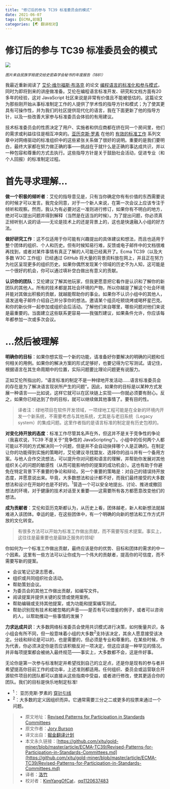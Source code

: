```yaml
---
title: "修订后的参与 TC39 标准委员会的模式"
date: 2021-06-07
tags: [ECMA,前端]
categories: [🌏 翻译校对]
---
```


# 修订后的参与 TC39 标准委员会的模式

![](https://miro.medium.com/max/1020/1*EnBeLnKvRHmiHvbivS4jzg.jpeg)

<small>*图片来自民族学局提交给史密森学会秘书的年度报告（1881）*</small>

我最近重新阅读了 [艾伦·维尔福斯·布洛克](https://twitter.com/awbjs) 的论文 [编程语言的标准化和参与模式](http://pl.csie.ntut.edu.tw/asianplop2016/proceedings/A14.pdf)，同时为即将到来的讲座做准备。艾伦在编程语言标准开发、研究和文档方面有20多年的经验，这对 JavaScript 社区来说是非常有价值且不能被低估的。这篇论文为那些刚开始从事标准制定工作的人提供了学术性的指导方针和模式；为了使其更具有可操作性，并为我们的社区提供现代化的语言，我在下面更新了他的指导方针，以及一些改善大家参与标准委员会体验的有用建议。

技术标准委员会的性质决定了用户、实施者和供应商都在挤在同一个房间里，他们的需求或利益往往是相互冲突的。[亚历克斯·罗素](https://twitter.com/slightlylate) 在他的 [有效的标准工作](https://infrequently.org/2018/06/effective-standards-work-part-1-the-lay-of-the-land/) 系列文章中对网络驱动的标准组织中的这些紧张关系做了很好的说明。重要的是我们要明白，最终大家都在努力做正确的事——挑战在于就什么是正确的事达成共识，并以一种包容和尊重的方式去执行。这些指导方针是关于鼓励社会活动，促进专业（和个人回报）的标准制定过程。

# 首先寻求理解...

**做一个积极的倾听者**：艾伦的指导意见是，只有当你确定你有有价值的东西需要说的时候才可以发言。我完全同意，对于一个新人来说，在第一次会议上应该专注于倾听和观察。然而，我认为有必要对这一准则进行修订，如果你有不明白的地方，绝对可以提出问题并得到解释（当然是在适当的时候）。为了提出问题，你必须真正倾听别人说的话——无论是技术上的还是背景上的，这也是快速融入小组的好方法。

**做好研究工作**：这不仅适用于你可能有兴趣提出的具体建议和想法，而且也适用于整个团体的组织、个人和历史。但有时候知易行难，反馈或电子邮件中的文档很难再找到，或者对某件事情有真正了解的人可能已经离开了。Ecma TC39（以及大多数 W3C 工作组）已经通过 GitHub 将大量的背景资料放在网上，并且正在努力为社区呈现更多的组织历史。如果你偶然发现某个领域的历史不为人知，这可能是一个很好的机会，你可以通过填补空白做出有意义的贡献。

**认识你的团队**：艾伦建议了解其他玩家，但我更愿意把它看作是认识和了解你的新团队的其他人。所有的技术都是其社会环境的产物，所以你越是了解这个社会环境并能对其做出积极的贡献，就越能帮助你的事业。如果你不认识小组中的其他人，请发送电子邮件介绍自己并分享你的想法。邀请某个组员吃顿烧烤或喝杯星巴克。和你的新伙伴一起参加或组织会后活动。了解他们来自哪里，哪些问题对他们来说是最重要的。当面建立这些联系更容易——我强烈建议，如果条件允许，你应该每年都参加一次或多次会议。

# ...然后被理解

**明确你的目标**：如果你想实现一个新的功能，请准备好你要解决的明确的问题和任何相关的用例。如果你的解决方案的形式足够好，也要记得为它写测试。请记住，根据语言在其生命周期中的位置，实际问题要比理论问题更有说服力。

正如艾伦所指出的，“语言标准的制定不是一种绿地开发活动......语言标准委员会的存在是为了解决语言现状所产生的问题”。因此，如果你的目标是以某种方式发展一种语言——比如说，这样它就可以在区块链上实现——你就必须要有耐心。反之，如果你已经达到了你的目标，就可以继续做其他事情了。要有目的性。

> 译者注：绿地项目在软件开发领域，一项绿地工程可能是在全新的环境内开发一个新系统，不需要考虑与其他系统，尤其是与老旧系统（Legacy system）的集成问题。这里作者指的是语言标准的制定是有历史包袱的。

**对变化持开放的态度**：标准工作尽管其名声在外，但这并不是关于竞争性的争论（我喜欢说，TC39 不是关于“竞争性的 JavaScripting”）。小组中的任何两个人都可能以不同的方式解决同一个问题，但是并不会自动抉择哪个人是正确的。在制定让你的功能得到实施的策略时，艾伦建议寻找盟友、选择你的战斗并有一个备用方案。与他人合作交流想法，可以提升你对问题和语言的理解，并帮助你发展对其他组织关心的问题的敏感性（从而可能影响你的提案的成功机会）。这也有助于你避免在特定背景下不重要的争论和辩论。另一个重要的策略是：对自己的错误持开放态度，并愿意说出来。毕竟，大多数想法和设计都不好，而我们最终接受的大多数想法和设计在开始时也是不好的。<sup>1</sup>营造一个可以安全地提出、讨论、推进或撤回想法的环境，对于健康的技术对话至关重要——这需要所有各方都愿意改变他们的想法。

**成为贡献者**：艾伦和亚历克斯都认为，从历史上看，团体越老，新人和新想法就越难进入该团体。幸运的是，在这些团体中，有一个明确的向新的想法和工作方式开放的文化转变。

> 有很多方法可以开始为标准工作做出贡献，而不需要写技术提案。事实上，这往往是最重要也是最缺乏服务的领域!

你如何为一个标准工作做出贡献，最终应该是你的优势、目标和团体的需求的中一个因素。这里有一些方法可以让你成为一个伟大的贡献者，提高你的可信度，而不需要写新的提案。

- 会议笔记记录志愿者。
- 组织或共同组织社会活动。
- 帮助策划会议。
- 为委员会的其他工作做出贡献，如编写文件。
- 阅读提案并提供关键的反馈或使用案例。
- 帮助编辑或支持其他提案，或为功能和提案编写测试。
- 帮助识别现有技术和被忽略的声音——是否有可以借鉴的例子，或者可以咨询的人，以帮助推动一些事情的发展？

**力求达成共识**：大多数网络标准委员会使用共识模式进行决策，如何衡量共识，各小组会有所不同，但一般意味着小组的大多数<sup>2</sup>支持该决定，其余人愿意接受该决定。分歧和辩论是可以的，也是需要的，但必须是专业和尊重的。在某些时候，作为代表，你必须决定你是否应该积极反对一项决定，但这应该是一种罕见的情况。并非每项提案都会被纳入最终规范——事实上，大多数都不会，这是件好事。

无论你是第一次参与标准制定并希望找到自己的立足点，还是你是现有的参与者并希望提高你目前工作的成功率，上述准则都适用。任何组织、委员会或运营联合开源软件项目的团队都可以直接从这些指南中受益，或者进行修改，使其更适合你的团队。我们的目标是快乐地制定标准!

* <sup>1</sup>： 亚历克斯·罗素的 [穿针引线](https://infrequently.org/2018/06/effective-standards-work-part-2-threading-the-needle/)
* <sup>2</sup>：大多数的定义因组织而异。它通常需要三分之二或更多的投票来通过一个问题。

> * 原文地址：[Revised Patterns for Participation in Standards Committees](https://medium.com/@jorydotcom/revised-patterns-for-participation-in-standards-committees-dae82d93954e)
> * 原文作者：[Jory Burson](https://medium.com/@jorydotcom)
> * 译文出自：[掘金翻译计划](https://github.com/xitu/gold-miner)
> * 本文永久链接：[https://github.com/xitu/gold-miner/blob/master/article/ECMA-TC39/Revised-Patterns-for-Participation-in-Standards-Committees.md](https://github.com/xitu/gold-miner/blob/master/article/ECMA-TC39/Revised-Patterns-for-Participation-in-Standards-Committees.md)
> * 译者：[洛竹](https://github.com/youngjuning)
> * 校对者：[KimYangOfCat](https://github.com/KimYangOfCat)，[qq1120637483](https://github.com/qq1120637483)